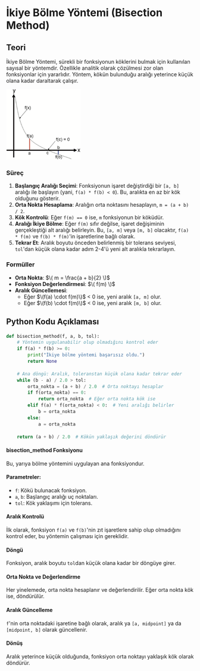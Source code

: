 # İkiye Bölme Yöntemi (Bisection Method)

## Teori

İkiye Bölme Yöntemi, sürekli bir fonksiyonun köklerini bulmak için kullanılan sayısal bir yöntemdir. Özellikle analitik olarak çözülmesi zor olan fonksiyonlar için yararlıdır. Yöntem, kökün bulunduğu aralığı yeterince küçük olana kadar daraltarak çalışır.

<img src="./image.png" width="200px"/>

### Süreç

1. **Başlangıç Aralığı Seçimi**: Fonksiyonun işaret değiştirdiği bir `[a, b]` aralığı ile başlayın (yani, `f(a) * f(b) < 0`). Bu, aralıkta en az bir kök olduğunu gösterir.
2. **Orta Nokta Hesaplama**: Aralığın orta noktasını hesaplayın, `m = (a + b) / 2`.
3. **Kök Kontrolü**: Eğer `f(m) == 0` ise, `m` fonksiyonun bir köküdür.
4. **Aralığı İkiye Bölme**: Eğer `f(m)` sıfır değilse, işaret değişiminin gerçekleştiği alt aralığı belirleyin. Bu, `[a, m]` veya `[m, b]` olacaktır, `f(a) * f(m)` ve `f(b) * f(m)`'in işaretlerine bağlı olarak.
5. **Tekrar Et**: Aralık boyutu önceden belirlenmiş bir tolerans seviyesi, `tol`'dan küçük olana kadar adım 2-4'ü yeni alt aralıkla tekrarlayın.

### Formüller

-   **Orta Nokta**: $\( m = \frac{a + b}{2} \)$
-   **Fonksiyon Değerlendirmesi**: $\( f(m) \)$
-   **Aralık Güncellemesi**:
    -   Eğer $\(f(a) \cdot f(m)\)$ < 0 ise, yeni aralık `[a, m]` olur.
    -   Eğer $\(f(b) \cdot f(m)\)$ < 0 ise, yeni aralık `[m, b]` olur.

## Python Kodu Açıklaması

```python
def bisection_method(f, a, b, tol):
    # Yöntemin uygulanabilir olup olmadığını kontrol eder
    if f(a) * f(b) >= 0:
        print("İkiye bölme yöntemi başarısız oldu.")
        return None

    # Ana döngü: Aralık, toleranstan küçük olana kadar tekrar eder
    while (b - a) / 2.0 > tol:
        orta_nokta = (a + b) / 2.0  # Orta noktayı hesaplar
        if f(orta_nokta) == 0:
            return orta_nokta  # Eğer orta nokta kök ise
        elif f(a) * f(orta_nokta) < 0:  # Yeni aralığı belirler
            b = orta_nokta
        else:
            a = orta_nokta

    return (a + b) / 2.0  # Kökün yaklaşık değerini döndürür

```

#### bisection_method Fonksiyonu

Bu, yarıya bölme yöntemini uygulayan ana fonksiyondur.

#### Parametreler:

-   `f`: Kökü bulunacak fonksiyon.
-   `a`, `b`: Başlangıç aralığı uç noktaları.
-   `tol`: Kök yaklaşımı için tolerans.

#### Aralık Kontrolü

İlk olarak, fonksiyon `f(a)` ve `f(b)`'nin zıt işaretlere sahip olup olmadığını kontrol eder, bu yöntemin çalışması için gereklidir.

#### Döngü

Fonksiyon, aralık boyutu `tol`dan küçük olana kadar bir döngüye girer.

#### Orta Nokta ve Değerlendirme

Her yinelemede, orta nokta hesaplanır ve değerlendirilir. Eğer orta nokta kök ise, döndürülür.

#### Aralık Güncelleme

`f`'nin orta noktadaki işaretine bağlı olarak, aralık ya `[a, midpoint]` ya da `[midpoint, b]` olarak güncellenir.

#### Dönüş

Aralık yeterince küçük olduğunda, fonksiyon orta noktayı yaklaşık kök olarak döndürür.
